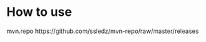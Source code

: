 How to use
========

<repositories>
  <repository>
    <id>mvn.repo</id>
    <url>https://github.com/ssledz/mvn-repo/raw/master/releases</url>
  </repository>
</repositories>
